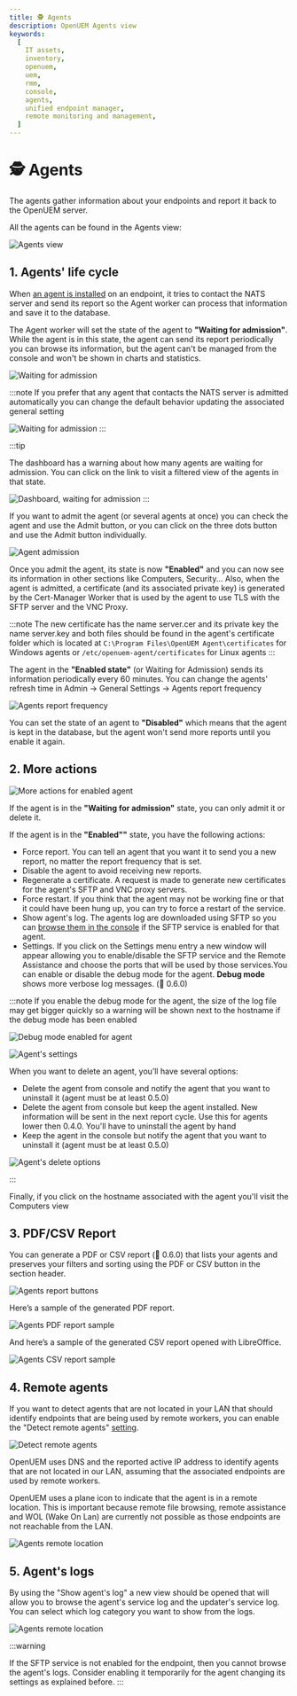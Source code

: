 ```yaml
---
title: 🕵 Agents
description: OpenUEM Agents view
keywords:
  [
    IT assets,
    inventory,
    openuem,
    uem,
    rmm,
    console,
    agents,
    unified endpoint manager,
    remote monitoring and management,
  ]
---
```


# 🕵 Agents

The agents gather information about your endpoints and report it back to the OpenUEM server.

All the agents can be found in the Agents view:

![Agents view](/img/console/agents_list.png)

## 1. Agents' life cycle

When [an agent is installed](/docs/Installation/Agent/windows) on an endpoint, it tries to contact the NATS server and send its report so the Agent worker can process that information and save it to the database.

The Agent worker will set the state of the agent to **"Waiting for admission"**. While the agent is in this state, the agent can send its report periodically you can browse its information, but the agent can't be managed from the console and won't be shown in charts and statistics.

![Waiting for admission](/img/console/waiting_for_admission.png)

:::note
If you prefer that any agent that contacts the NATS server is admitted automatically you can change the default behavior updating the associated general setting

![Waiting for admission](/img/console/admit_agents_automatically.png)
:::

:::tip

The dashboard has a warning about how many agents are waiting for admission. You can click on the link to visit a filtered view of the agents in that state.

![Dashboard, waiting for admission](/img/console/dashboard_waiting_for_admission.png)
:::

If you want to admit the agent (or several agents at once) you can check the agent and use the Admit button, or you can click on the three dots button and use the Admit button individually.

![Agent admission](/img/console/agent_admission.png)

Once you admit the agent, its state is now **"Enabled"** and you can now see its information in other sections like Computers, Security... Also, when the agent is admitted, a certificate (and its associated private key) is generated by the Cert-Manager Worker that is used by the agent to use TLS with the SFTP server and the VNC Proxy.

:::note
The new certificate has the name server.cer and its private key the name server.key and both files should be found in the agent's certificate folder which is located at `C:\Program Files\OpenUEM Agent\certificates` for Windows agents or `/etc/openuem-agent/certificates` for Linux agents
:::

The agent in the **"Enabled state"** (or Waiting for Admission) sends its information periodically every 60 minutes. You can change the agents' refresh time in Admin -> General Settings -> Agents report frequency

![Agents report frequency](/img/console/report_frequency.png)

You can set the state of an agent to **"Disabled"** which means that the agent is kept in the database, but the agent won't send more reports until you enable it again.

## 2. More actions

![More actions for enabled agent](/img/console/more_actions_enabled_agent.png)

If the agent is in the **"Waiting for admission"** state, you can only admit it or delete it.

If the agent is in the **"Enabled""** state, you have the following actions:

- Force report. You can tell an agent that you want it to send you a new report, no matter the report frequency that is set.
- Disable the agent to avoid receiving new reports.
- Regenerate a certificate. A request is made to generate new certificates for the agent's SFTP and VNC proxy servers.
- Force restart. If you think that the agent may not be working fine or that it could have been hung up, you can try to force a restart of the service.
- Show agent's log. The agents log are downloaded using SFTP so you can [browse them in the console](/docs/Console/agents#5-agents-logs) if the SFTP service is enabled for that agent.
- Settings. If you click on the Settings menu entry a new window will appear allowing you to enable/disable the SFTP service and the Remote Assistance and choose the ports that will be used by those services.You can enable or disable the debug mode for the agent. **Debug mode** shows more verbose log messages. (🎯 0.6.0)

:::note
If you enable the debug mode for the agent, the size of the log file may get bigger quickly so a warning will be shown next to the hostname if the debug mode has been enabled

![Debug mode enabled for agent](/img/console/agent_debug_mode_enabled.png)

![Agent's settings](/img/console/agent_settings.png)

When you want to delete an agent, you’ll have several options:

- Delete the agent from console and notify the agent that you want to uninstall it (agent must be at least 0.5.0)
- Delete the agent from console but keep the agent installed. New information will be sent in the next report cycle. Use this for agents lower then 0.4.0. You'll have to uninstall the agent by hand
- Keep the agent in the console but notify the agent that you want to uninstall it (agent must be at least 0.5.0)

![Agent's delete options](/img/console/agent_delete_options.png)

:::

Finally, if you click on the hostname associated with the agent you'll visit the Computers view

## 3. PDF/CSV Report

You can generate a PDF or CSV report (🎯 0.6.0) that lists your agents and preserves your filters and sorting using the PDF or CSV button in the section header.

![Agents report buttons](/img/console/agents_report_button.png)

Here’s a sample of the generated PDF report.

![Agents PDF report sample](/img/console/agents_report_sample.png)

And here’s a sample of the generated CSV report opened with LibreOffice.

![Agents CSV report sample](/img/console/agents_report_csv_sample.png)

## 4. Remote agents

If you want to detect agents that are not located in your LAN that should identify endpoints that are being used by remote workers, you can enable the "Detect remote agents" [setting](/docs/05-Administration/06-general-settings.md).

![Detect remote agents](/img/console/detect_remote_agents.png)

OpenUEM uses DNS and the reported active IP address to identify agents that are not located in our LAN, assuming that the associated endpoints are used by remote workers.

OpenUEM uses a plane icon to indicate that the agent is in a remote location. This is important because remote file browsing, remote assistance and WOL (Wake On Lan) are currently not possible as those endpoints are not reachable from the LAN.

![Agents remote location](/img/console/remote_location.png)

## 5. Agent's logs

By using the "Show agent's log" a new view should be opened that will allow you to browse the agent's service log and the updater's service log. You can select which log category you want to show from the logs.

![Agents remote location](/img/console/agents_logs.png)

:::warning

If the SFTP service is not enabled for the endpoint, then you cannot browse the agent's logs. Consider enabling it temporarily for the agent changing its settings as explained before.
:::
